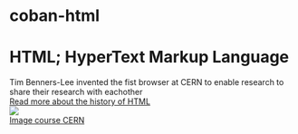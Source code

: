 # coban-html
<!DOCTYPE html>
<html lang="en">
<head>
    <meta charset="UTF-8">
    <title>HTML co ban</title>
</head>
<body>
<h1>HTML; HyperText Markup Language</h1>
<p1>Tim Benners-Lee invented the fist browser at CERN to enable research to share their research with eachother</p1>
<br>
<a href="Read ">Read more about the history of HTML</a>
<br>
<image src="https://james.codegym.vn/pluginfile.php/64838/mod_assign/intro/Screen%20Shot%202017-08-21%20at%2022.29.39.png" with="90" height=""></image>
<br>
<a href=" Image" >Image course CERN</a>

</body>
</html>
